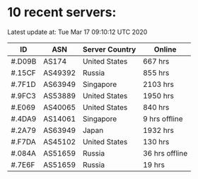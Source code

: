 # 10 recent servers:

Latest update at: Tue Mar 17 09:10:12 UTC 2020

| ID | ASN | Server Country | Online |
| -- | --- | -------------- | ------ |
| #.D09B | AS174 | United States | 667 hrs |
| #.15CF | AS49392 | Russia | 855 hrs |
| #.7F1D | AS63949 | Singapore | 2103 hrs |
| #.9FC3 | AS53889 | United States | 1950 hrs |
| #.E069 | AS40065 | United States | 840 hrs |
| #.4DA9 | AS14061 | Singapore | 9 hrs offline |
| #.2A79 | AS63949 | Japan | 1932 hrs |
| #.F7DA | AS45102 | United States | 130 hrs |
| #.084A | AS51659 | Russia | 36 hrs offline |
| #.7E6F | AS51659 | Russia | 19 hrs |

